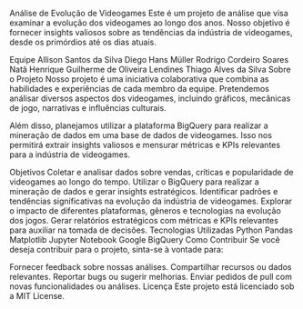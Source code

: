 Análise de Evolução de Videogames
Este é um projeto de análise que visa examinar a evolução dos videogames ao longo dos anos. Nosso objetivo é fornecer insights valiosos sobre as tendências da indústria de videogames, desde os primórdios até os dias atuais.

Equipe
Allison Santos da Silva
Diego Hans Müller
Rodrigo Cordeiro Soares
Natã Henrique
Guilherme de Oliveira Lendines
Thiago Alves da Silva
Sobre o Projeto
Nosso projeto é uma iniciativa colaborativa que combina as habilidades e experiências de cada membro da equipe. Pretendemos análisar diversos aspectos dos videogames, incluindo gráficos, mecânicas de jogo, narrativas e influências culturais.

Além disso, planejamos utilizar a plataforma BigQuery para realizar a mineração de dados em uma base de dados de videogames. Isso nos permitirá extrair insights valiosos e mensurar métricas e KPIs relevantes para a indústria de videogames.

Objetivos
Coletar e analisar dados sobre vendas, críticas e popularidade de videogames ao longo do tempo.
Utilizar o BigQuery para realizar a mineração de dados e gerar insights estratégicos.
Identificar padrões e tendências significativas na evolução da indústria de videogames.
Explorar o impacto de diferentes plataformas, gêneros e tecnologias na evolução dos jogos.
Gerar relatórios estratégicos com métricas e KPIs relevantes para auxiliar na tomada de decisões.
Tecnologias Utilizadas
Python
Pandas
Matplotlib
Jupyter Notebook
Google BigQuery
Como Contribuir
Se você deseja contribuir para o projeto, sinta-se à vontade para:

Fornecer feedback sobre nossas análises.
Compartilhar recursos ou dados relevantes.
Reportar bugs ou sugerir melhorias.
Enviar pedidos de pull com novas funcionalidades ou análises.
Licença
Este projeto está licenciado sob a MIT License.
